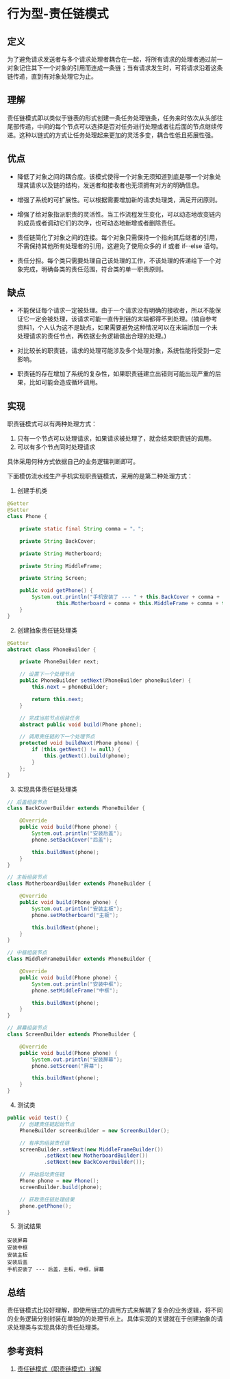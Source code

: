 # 行为型-责任链模式

## 定义
为了避免请求发送者与多个请求处理者耦合在一起，将所有请求的处理者通过前一对象记住其下一个对象的引用而连成一条链；当有请求发生时，可将请求沿着这条链传递，直到有对象处理它为止。

## 理解
责任链模式即以类似于链表的形式创建一条任务处理链条，任务来时依次从头部往尾部传递，中间的每个节点可以选择是否对任务进行处理或者往后面的节点继续传递。这种以链式的方式让任务处理起来更加的灵活多变，耦合性低且拓展性强。

## 优点
* 降低了对象之间的耦合度。该模式使得一个对象无须知道到底是哪一个对象处理其请求以及链的结构，发送者和接收者也无须拥有对方的明确信息。

* 增强了系统的可扩展性。可以根据需要增加新的请求处理类，满足开闭原则。

* 增强了给对象指派职责的灵活性。当工作流程发生变化，可以动态地改变链内的成员或者调动它们的次序，也可动态地新增或者删除责任。

* 责任链简化了对象之间的连接。每个对象只需保持一个指向其后继者的引用，不需保持其他所有处理者的引用，这避免了使用众多的 if 或者 if···else 语句。

* 责任分担。每个类只需要处理自己该处理的工作，不该处理的传递给下一个对象完成，明确各类的责任范围，符合类的单一职责原则。

## 缺点
* 不能保证每个请求一定被处理。由于一个请求没有明确的接收者，所以不能保证它一定会被处理，该请求可能一直传到链的末端都得不到处理。(摘自参考资料1，个人认为这不是缺点，如果需要避免这种情况可以在末端添加一个未处理请求的责任节点，再依据业务逻辑做出合理的处理。)

* 对比较长的职责链，请求的处理可能涉及多个处理对象，系统性能将受到一定影响。

* 职责链的存在增加了系统的复杂性，如果职责链建立出错则可能出现严重的后果，比如可能会造成循环调用。


## 实现
职责链模式可以有两种处理方式：

1. 只有一个节点可以处理请求，如果请求被处理了，就会结束职责链的调用。
2. 可以有多个节点同时处理请求

具体采用何种方式依据自己的业务逻辑判断即可。

下面模仿流水线生产手机实现职责链模式，采用的是第二种处理方式：

1. 创建手机类
```JAVA
@Getter
@Setter
class Phone {

    private static final String comma = "，";

    private String BackCover;

    private String Motherboard;

    private String MiddleFrame;

    private String Screen;

    public void getPhone() {
        System.out.println("手机安装了 --- " + this.BackCover + comma +
                this.Motherboard + comma + this.MiddleFrame + comma + this.Screen);
    }
}
```

2. 创建抽象责任链处理类
```JAVA
@Getter
abstract class PhoneBuilder {

    private PhoneBuilder next;

    // 设置下一个处理节点
    public PhoneBuilder setNext(PhoneBuilder phoneBuilder) {
        this.next = phoneBuilder;

        return this.next;
    }

    // 完成当前节点组装任务
    abstract public void build(Phone phone);

    // 调用责任链的下一个处理节点
    protected void buildNext(Phone phone) {
        if (this.getNext() != null) {
            this.getNext().build(phone);
        }
    };
}
```

3. 实现具体责任链处理类
```JAVA
// 后盖组装节点
class BackCoverBuilder extends PhoneBuilder {

    @Override
    public void build(Phone phone) {
        System.out.println("安装后盖");
        phone.setBackCover("后盖");

        this.buildNext(phone);
    }
}

// 主板组装节点
class MotherboardBuilder extends PhoneBuilder {

    @Override
    public void build(Phone phone) {
        System.out.println("安装主板");
        phone.setMotherboard("主板");

        this.buildNext(phone);
    }
}

// 中框组装节点
class MiddleFrameBuilder extends PhoneBuilder {

    @Override
    public void build(Phone phone) {
        System.out.println("安装中框");
        phone.setMiddleFrame("中框");

        this.buildNext(phone);
    }
}

// 屏幕组装节点
class ScreenBuilder extends PhoneBuilder {

    @Override
    public void build(Phone phone) {
        System.out.println("安装屏幕");
        phone.setScreen("屏幕");

        this.buildNext(phone);
    }
}
```

4. 测试类
```JAVA
public void test() {
    // 创建责任链起始节点
    PhoneBuilder screenBuilder = new ScreenBuilder();

    // 有序的组装责任链
    screenBuilder.setNext(new MiddleFrameBuilder())
            .setNext(new MotherboardBuilder())
            .setNext(new BackCoverBuilder());

    // 开始启动责任链
    Phone phone = new Phone();
    screenBuilder.build(phone);

    // 获取责任链处理结果
    phone.getPhone();
}
```

5. 测试结果
```
安装屏幕
安装中框
安装主板
安装后盖
手机安装了 --- 后盖，主板，中框，屏幕
```

## 总结
责任链模式比较好理解，即使用链式的调用方式来解耦了复杂的业务逻辑，将不同的业务逻辑分别封装在单独的的处理节点上。具体实现的关键就在于创建抽象的请求处理类与实现具体的责任处理类。

## 参考资料
1. [责任链模式（职责链模式）详解](http://c.biancheng.net/view/1383.html)